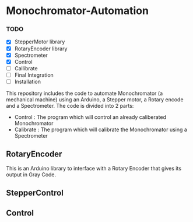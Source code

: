 # Monochromator-Automation

### TODO
- [x] StepperMotor library
- [x] RotaryEncoder library
- [x] Spectrometer
- [x] Control
- [ ] Callibrate
- [ ] Final Integration
- [ ] Installation

This repository includes the code to automate Monochromator (a mechanical machine) using an Arduino, a Stepper motor, a Rotary encode and a Spectrometer.
The code is divided into 2 parts:
- Control : The program which will control an already caliberated Monochromator
- Calibrate : The program which will calibrate the Monochromator using a Spectrometer

## RotaryEncoder
This is an Arduino library to interface with a Rotary Encoder that gives its output in Gray Code.

## StepperControl

## Control

